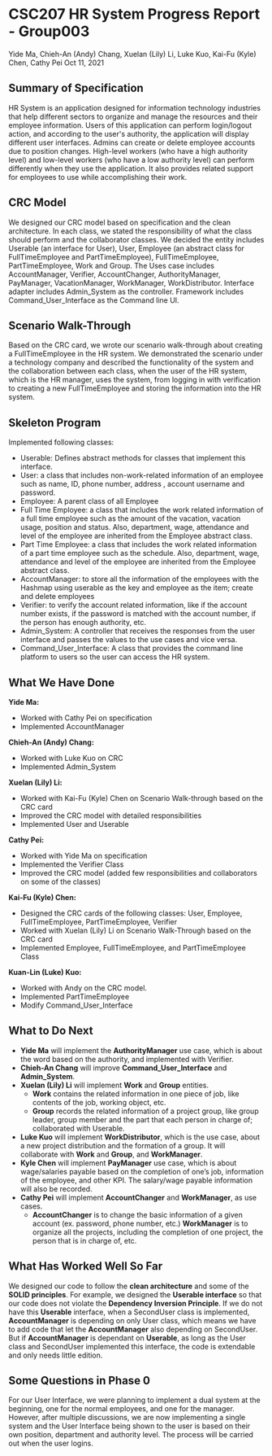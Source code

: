 # CSC207 HR System Progress Report - Group003
Yide Ma, Chieh-An (Andy) Chang, Xuelan (Lily) Li, Luke Kuo, Kai-Fu (Kyle) Chen, Cathy Pei
Oct 11, 2021


## Summary of Specification

HR System is an application designed for information technology industries that help different sectors to organize and manage the resources and their employee information. Users of this application can perform login/logout action, and according to the user's authority, the application will display different user interfaces. Admins can create or delete employee accounts due to position changes. High-level workers (who have a high authority level) and  low-level workers (who have a low authority level) can perform differently when they use the application. It also provides related support for employees to use while accomplishing their work.


## CRC Model

We designed our CRC model based on specification and the clean architecture. In each class, we stated the responsibility of what the class should perform and the collaborator classes. We decided the entity includes Userable (an interface for User), User, Employee (an abstract class for FullTimeEmployee and PartTimeEmployee), FullTimeEmployee, PartTimeEmployee, Work and Group. The Uses case includes AccountManager, Verifier, AccountChanger, AuthorityManager, PayManager, VacationManager, WorkManager, WorkDistributor. Interface adapter includes Admin_System as the controller. Framework includes Command_User_Interface as the Command line UI.


## Scenario Walk-Through

Based on the CRC card, we wrote our scenario walk-through about creating a FullTimeEmployee in the HR system. We demonstrated the scenario under a technology company and described the functionality of the system and the collaboration between each class, when the user of the HR system, which is the HR manager, uses the system, from logging in with verification to creating a new FullTimeEmployee and storing the information into the HR system.


## Skeleton Program

Implemented following classes:
- Userable: Defines abstract methods for classes that implement this interface.
- User: a class that includes non-work-related information of an employee such as name, ID, phone number, address , account username and password.
- Employee: A parent class of all Employee
- Full Time Employee: a class that includes the work related information of a full time employee such as the amount of the vacation, vacation usage, position and status. Also, department, wage, attendance and level of the employee are inherited from the Employee abstract class.
- Part Time Employee: a class that includes the work related information of a part time employee such as the schedule. Also, department, wage, attendance and level of the employee are inherited from the Employee abstract class.
- AccountManager: to store all the information of the employees with the Hashmap using userable as the key and employee as the item; create and delete employees
- Verifier: to verify the account related information, like if the account number exists, if the password is matched with the account number, if the person has enough authority, etc.
- Admin_System: A controller that receives the responses from the user interface and passes the values to the use cases and vice versa.
- Command_User_Interface: A class that provides the command line platform to users so the user can access the HR system.


## What We Have Done

**Yide Ma:**
- Worked with Cathy Pei on specification
- Implemented AccountManager

**Chieh-An (Andy) Chang:**
- Worked with Luke Kuo on CRC
- Implemented Admin_System

**Xuelan (Lily) Li:**
- Worked with Kai-Fu (Kyle) Chen on Scenario Walk-through based on the CRC card
- Improved the CRC model with detailed responsibilities
- Implemented User and Userable 

**Cathy Pei:**
- Worked with Yide Ma on specification
- Implemented the Verifier Class
- Improved the CRC model (added few responsibilities and collaborators on some of the classes)

**Kai-Fu (Kyle) Chen:**
- Designed the CRC cards of the following classes: User, Employee, FullTimeEmployee, PartTimeEmployee, Verifier
- Worked with Xuelan (Lily) Li on Scenario Walk-Through based on the CRC card
- Implemented Employee, FullTimeEmployee, and PartTimeEmployee Class

**Kuan-Lin (Luke) Kuo:**
- Worked with Andy on the CRC model.
- Implemented PartTimeEmployee
- Modify Command_User_Interface


## What to Do Next

- **Yide Ma** will implement the **AuthorityManager** use case, which is about the word based on the authority, and implemented with Verifier. 
- **Chieh-An Chang** will improve **Command_User_Interface** and **Admin_System**.
- **Xuelan (Lily) Li** will implement **Work** and **Group** entities. 
  - **Work** contains the related information in one piece of job, like contents of the job, working object, etc. 
  - **Group** records the related information of a project group, like group leader, group member and the part that each person in charge of; collaborated with Userable.
- **Luke Kuo** will implement **WorkDistributor**, which is the use case, about a new project distribution and the formation of a group. It will collaborate with **Work** and **Group**, and **WorkManager**.
- **Kyle Chen** will implement **PayManager** use case, which is about wage/salaries payable based on the completion of one’s job, information of the employee, and other KPI. The salary/wage payable information will also be recorded.
- **Cathy Pei** will implement **AccountChanger** and **WorkManager**, as use cases. 
  - **AccountChanger** is to change the basic information of a given account (ex. password, phone number, etc.) **WorkManager** is to organize all the projects, including the completion of one project, the person that is in charge of, etc.


## What Has Worked Well So Far

We designed our code to follow the **clean architecture** and some of the **SOLID principles**. For example, we designed the **Userable interface** so that our code does not violate the **Dependency Inversion Principle**. If we do not have this **Userable** interface, when a SecondUser class is implemented, **AccountManager** is depending on only User class, which means we have to add code that let the **AccountManager** also depending on SecondUser. But if **AccountManager** is dependant on **Userable**, as long as the User class and SecondUser implemented this interface, the code is extendable and only needs little edition.


## Some Questions in Phase 0
For our User Interface, we were planning to implement a dual system at the beginning, one for the normal employees, and one for the manager. However, after multiple discussions, we are now implementing a single system and the User Interface being shown to the user is based on their own position, department and authority level. The process will be carried out when the user logins.
